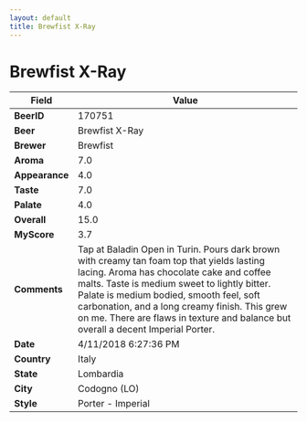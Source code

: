 ```yaml
---
layout: default
title: Brewfist X-Ray
---
```


# Brewfist X-Ray

| Field         | Value     |
|---------------|-----------|
| **BeerID** | 170751 |
| **Beer** | Brewfist X-Ray |
| **Brewer** | Brewfist |
| **Aroma** | 7.0 |
| **Appearance** | 4.0 |
| **Taste** | 7.0 |
| **Palate** | 4.0 |
| **Overall** | 15.0 |
| **MyScore** | 3.7 |
| **Comments** | Tap at Baladin Open in Turin. Pours dark brown with creamy tan foam top that yields lasting lacing. Aroma has chocolate cake and coffee malts. Taste is medium sweet to lightly bitter. Palate is medium bodied, smooth feel, soft carbonation, and a long creamy finish. This grew on me. There are flaws in texture and balance but overall a decent Imperial Porter. |
| **Date** | 4/11/2018 6:27:36 PM |
| **Country** | Italy |
| **State** | Lombardia |
| **City** | Codogno &#40;LO&#41; |
| **Style** | Porter - Imperial |
